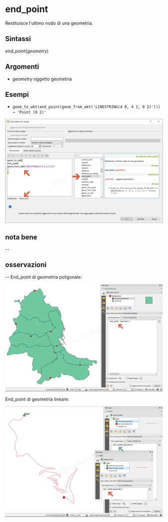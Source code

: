 # end_point

Restituisce l'ultimo nodo di una geometria.

## Sintassi

end_point(_geometry_)

## Argomenti

* _geometry_ oggetto geometria

## Esempi

* `geom_to_wkt(end_point(geom_from_wkt('LINESTRING(4 0, 4 2, 0 2)'))) → 'Point (0 2)'`

![](/img/geometria/end_point/end_point1.png)

## nota bene

--

## osservazioni

--
End_point di geometria poligonale:

![](/img/geometria/end_point/end_point2.png)

End_point di geometria lineare:

![](/img/geometria/end_point/end_point3.png)